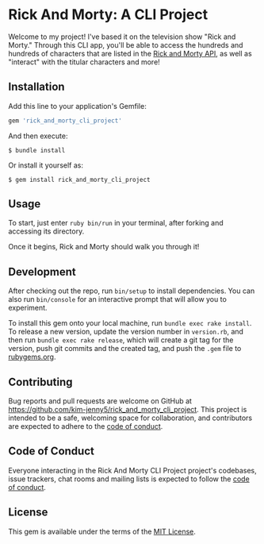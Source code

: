 # Rick And Morty: A CLI Project

Welcome to my project! I've based it on the television show "Rick and Morty." Through this CLI app, you'll be able to access the hundreds and hundreds of characters that are listed in the [Rick and Morty API](https://rickandmortyapi.com), as well as "interact" with the titular characters and more!

## Installation

Add this line to your application's Gemfile:

```ruby
gem 'rick_and_morty_cli_project'
```

And then execute:

    $ bundle install

Or install it yourself as:

    $ gem install rick_and_morty_cli_project

## Usage

To start, just enter `ruby bin/run` in your terminal, after forking and accessing its directory.

Once it begins, Rick and Morty should walk you through it!

## Development

After checking out the repo, run `bin/setup` to install dependencies. You can also run `bin/console` for an interactive prompt that will allow you to experiment.

To install this gem onto your local machine, run `bundle exec rake install`. To release a new version, update the version number in `version.rb`, and then run `bundle exec rake release`, which will create a git tag for the version, push git commits and the created tag, and push the `.gem` file to [rubygems.org](https://rubygems.org).

## Contributing

Bug reports and pull requests are welcome on GitHub at https://github.com/kim-jenny5/rick_and_morty_cli_project. This project is intended to be a safe, welcoming space for collaboration, and contributors are expected to adhere to the [code of conduct](https://github.com/kim-jenny5/rick_and_morty_cli_project/blob/master/CODE_OF_CONDUCT.md).

## Code of Conduct

Everyone interacting in the Rick And Morty CLI Project project's codebases, issue trackers, chat rooms and mailing lists is expected to follow the [code of conduct](https://github.com/kim-jenny5/rick_and_morty_cli_project/blob/master/CODE_OF_CONDUCT.md).

## License

This gem is available under the terms of the [MIT License](https://opensource.org/licenses/MIT).